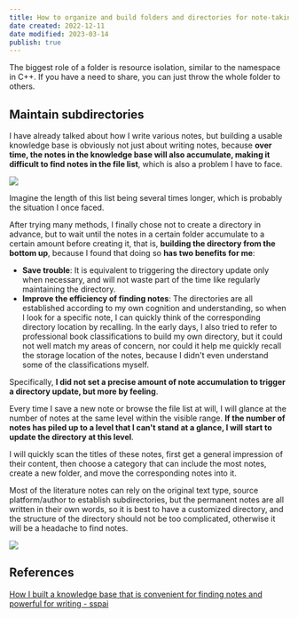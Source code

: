 ```yaml
---
title: How to organize and build folders and directories for note-taking
date created: 2022-12-11
date modified: 2023-03-14
publish: true
---
```

The biggest role of a folder is resource isolation, similar to the namespace in C++. If you have a need to share, you can just throw the whole folder to others.

## Maintain subdirectories

I have already talked about how I write various notes, but building a usable knowledge base is obviously not just about writing notes, because **over time, the notes in the knowledge base will also accumulate, making it difficult to find notes in the file list**, which is also a problem I have to face.

![](https://img.oldwinter.top/bbbdc4c97b52230f322630696f48488b.png)

Imagine the length of this list being several times longer, which is probably the situation I once faced.

After trying many methods, I finally chose not to create a directory in advance, but to wait until the notes in a certain folder accumulate to a certain amount before creating it, that is, **building the directory from the bottom up**, because I found that doing so **has two benefits for me**:

- **Save trouble**: It is equivalent to triggering the directory update only when necessary, and will not waste part of the time like regularly maintaining the directory.
- **Improve the efficiency of finding notes**: The directories are all established according to my own cognition and understanding, so when I look for a specific note, I can quickly think of the corresponding directory location by recalling. In the early days, I also tried to refer to professional book classifications to build my own directory, but it could not well match my areas of concern, nor could it help me quickly recall the storage location of the notes, because I didn't even understand some of the classifications myself.

Specifically, **I did not set a precise amount of note accumulation to trigger a directory update, but more by feeling**.

Every time I save a new note or browse the file list at will, I will glance at the number of notes at the same level within the visible range. **If the number of notes has piled up to a level that I can't stand at a glance, I will start to update the directory at this level**.

I will quickly scan the titles of these notes, first get a general impression of their content, then choose a category that can include the most notes, create a new folder, and move the corresponding notes into it.

Most of the literature notes can rely on the original text type, source platform/author to establish subdirectories, but the permanent notes are all written in their own words, so it is best to have a customized directory, and the structure of the directory should not be too complicated, otherwise it will be a headache to find notes.

![](https://img.oldwinter.top/bc3dd1c649d6ed5733aacb5daf1ad262.png)

## References

[How I built a knowledge base that is convenient for finding notes and powerful for writing - sspai](https://sspai.com/post/77144) 